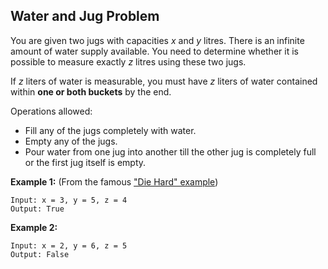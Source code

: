 ## Water and Jug Problem

You are given two jugs with capacities *x* and *y* litres. There is an infinite amount of water supply available. You need to determine whether it is possible to measure exactly *z* litres using these two jugs.

If *z* liters of water is measurable, you must have *z* liters of water contained within **one or both buckets** by the end.

Operations allowed:

* Fill any of the jugs completely with water.
* Empty any of the jugs.
* Pour water from one jug into another till the other jug is completely full or the first jug itself is empty.

**Example 1:** (From the famous ["Die Hard" example](https://www.youtube.com/watch?v=BVtQNK_ZUJg))

```
Input: x = 3, y = 5, z = 4
Output: True
```

**Example 2:**

```
Input: x = 2, y = 6, z = 5
Output: False
```
